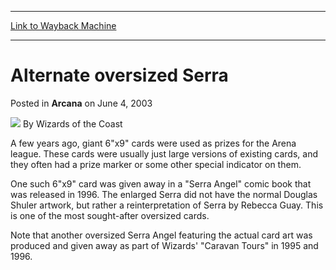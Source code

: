 
---
[Link to Wayback Machine](https://web.archive.org/web/20210916120817/https://magic.wizards.com/en/articles/archive/arcana/alternate-oversized-serra-2003-06-04)

[_metadata_:author]:- "Wizards of the Coast"
[_metadata_:description]:- "A few years ago, giant 6`x9` cards were used as prizes for the Arena league. These cards were usually just large versions of existing cards, and they often had a prize marker or some other special indicator on them.One such 6`x9` card was given away in a `Serra Angel` comic book that was released in 1996. The enlarged Serra did not have the normal Douglas Shuler artwork, but"
[_metadata_:generator]:- "Drupal 7 (http://drupal.org)"
[_metadata_:node]:- "605651"
[_metadata_:publish_date]:- "2003-06-04"
[_metadata_:source]:- "div-main-content"
[_metadata_:title]:- "Alternate oversized Serra"
[_metadata_:wayback_capture_timestamp]:- "2021-09-16 12:08:17"
[_metadata_:wayback_raw_url]:- "https://web.archive.org/web/20210916120817id_/https://magic.wizards.com/en/articles/archive/arcana/alternate-oversized-serra-2003-06-04"
[_metadata_:wayback_url]:- "https://magic.wizards.com/en/articles/archive/arcana/alternate-oversized-serra-2003-06-04"
---


Alternate oversized Serra
=========================



 Posted in **Arcana**
 on June 4, 2003 






![](https://media.magic.wizards.com/styles/auth_small/public/images/person/wizards_author.jpg)
By Wizards of the Coast











A few years ago, giant 6"x9" cards were used as prizes for the Arena league. These cards were usually just large versions of existing cards, and they often had a prize marker or some other special indicator on them.

One such 6"x9" card was given away in a "Serra Angel" comic book that was released in 1996. The enlarged Serra did not have the normal Douglas Shuler artwork, but rather a reinterpretation of Serra by Rebecca Guay. This is one of the most sought-after oversized cards.

Note that another oversized Serra Angel featuring the actual card art was produced and given away as part of Wizards' "Caravan Tours" in 1995 and 1996.







